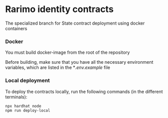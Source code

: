 # Rarimo identity contracts

The specialized branch for State contract deployment using docker containers

### Docker

You must build docker-image from the root of the repository

Before building, make sure that you have all the necessary environment variables, which are listed in the **.env.example* file

### Local deployment

To deploy the contracts locally, run the following commands (in the different terminals):

```bash
npx hardhat node
npm run deploy-local
```

